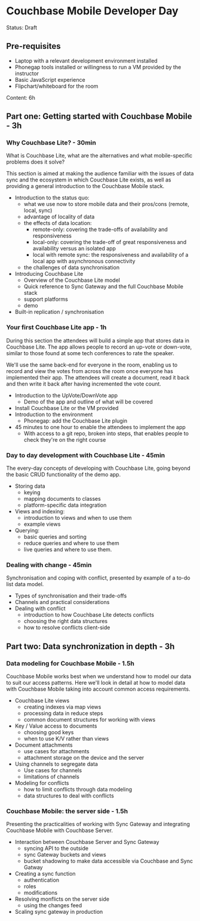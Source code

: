 Couchbase Mobile Developer Day
==============================

Status: Draft

Pre-requisites
---------------

 * Laptop with a relevant development environment installed
 * Phonegap tools installed or willingness to run a VM provided by the instructor
 * Basic JavaScript experience
 * Flipchart/whiteboard for the room

Content: 6h

Part one: Getting started with Couchbase Mobile - 3h
------------------------------------------

### Why Couchbase Lite? - 30min

What is Couchbase Lite, what are the alternatives and what mobile-specific
problems does it solve?

This section is aimed at making the audience familiar
with the issues of data sync and the ecosystem in which Couchbase Lite exists,
as well as providing a general introduction to the Couchbase Mobile stack.

- Introduction to the status quo:
  - what we use now to store mobile data and their pros/cons (remote, local, sync)
  - advantage of locality of data
  - the effects of data location:
    - remote-only: covering the trade-offs of availability and responsiveness
    - local-only: covering the trade-off of great responsiveness and availability versus an isolated app
    - local with remote sync: the responsiveness and availability of a local app with asynchronous connectivity
  - the challenges of data synchronisation
- Introducing Couchbase Lite
  - Overview of the Couchbase Lite model
  - Quick reference to Sync Gateway and the full Couchbase Mobile stack
  - support platforms
  - demo
- Built-in replication / synchronisation

### Your first Couchbase Lite app - 1h

During this section the attendees will build a simple app that stores data in
Couchbase Lite. The app allows people to record an up-vote or down-vote, similar
to those found at some tech conferences to rate the speaker.

We'll use the same back-end for everyone in the room, enabling us to record and
view the votes from across the room once everyone has implemented their app. The
attendees will create a document, read it back and then write it back after having
incremented the vote count.

- Introduction to the UpVote/DownVote app
  - Demo of the app and outline of what will be covered
- Install Couchbase Lite or the VM provided
- Introduction to the environment
  - Phonegap: add the Couchbase Lite plugin
- 45 minutes to one hour to enable the attendees to implement the app
  - With access to a git repo, broken into steps, that enables people to check
  they're on the right course


### Day to day development with Couchbase Lite - 45min

The every-day concepts of developing with Couchbase Lite, going beyond the basic
CRUD functionality of the demo app.

- Storing data
  - keying
  - mapping documents to classes
  - platform-specific data integration
- Views and indexing:
  - introduction to views and when to use them
  - example views
- Querying:
  - basic queries and sorting
  - reduce queries and where to use them
  - live queries and where to use them.

### Dealing with change - 45min

Synchronisation and coping with conflict, presented by example of a to-do list
data model.

- Types of synchronisation and their trade-offs
- Channels and practical considerations
- Dealing with conflict
  - introduction to how Couchbase Lite detects conflicts
  - choosing the right data structures
  - how to resolve conflicts client-side


Part two: Data synchronization in depth - 3h
----------------------------------

### Data modeling for Couchbase Mobile - 1.5h

Couchbase Mobile works best when we understand how to model our data to suit our
access patterns. Here we'll look in detail at how to model data with Couchbase Mobile
taking into account common access requirements.

- Couchbase Lite views
  - creating indexes via map views
  - processing data in reduce steps
  - common document structures for working with views
- Key / Value access to documents
  - choosing good keys
  - when to use K/V rather than views
- Document attachments
  - use cases for attachments
  - attachment storage on the device and the server
- Using channels to segregate data
  - Use cases for channels
  - limitations of channels
- Modeling for conflicts
  - how to limit conflicts through data modeling
  - data structures to deal with conflicts

### Couchbase Mobile: the server side - 1.5h

Presenting the practicalities of working with Sync Gateway and integrating
Couchbase Mobile with Couchbase Server.

- Interaction between Couchbase Server and Sync Gateway
  - syncing API to the outside
  - sync Gateway buckets and views
  - bucket shadowing to make data accessible via Couchbase and Sync Gatway
- Creating a sync function
  - authentication
  - roles
  - modifications
- Resolving monflicts on the server side
  - using the changes feed
- Scaling sync gateway in production


